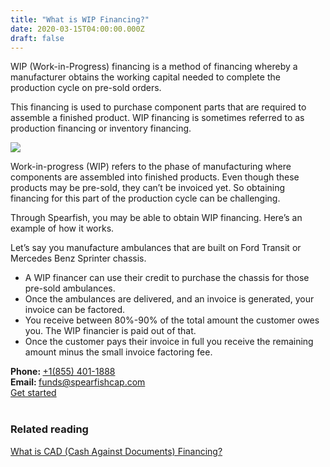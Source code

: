 ```yaml
---
title: "What is WIP Financing?"
date: 2020-03-15T04:00:00.000Z
draft: false
---
```



WIP (Work-in-Progress) financing is a method of financing whereby a manufacturer obtains the working capital needed to complete the production cycle on pre-sold orders. 

This financing is used to purchase component parts that are required to assemble a finished product. WIP financing is sometimes referred to as production financing or inventory financing.

<img src="https://res.cloudinary.com/icecloud7/image/upload/f_auto,q_auto,e_sharpen/v1592096918/spearfish/vehicle-software-test_tf8tnh.png">

Work-in-progress (WIP) refers to the phase of manufacturing where components are assembled into finished products. Even though these products may be pre-sold, they can’t be invoiced yet. So obtaining financing for this part of the production cycle can be challenging. 

Through Spearfish, you may be able to obtain WIP financing. Here’s an example of how it works. 

Let’s say you manufacture ambulances that are built on Ford Transit or Mercedes Benz Sprinter chassis. 

* A WIP financer can use their credit to purchase the chassis for those pre-sold ambulances. 
* Once the ambulances are delivered, and an invoice is generated, your invoice can be factored.
* You receive between 80%-90% of the total amount the customer owes you. The WIP financier is paid out of that. 
* Once the customer pays their invoice in full you receive the remaining amount minus the small invoice factoring fee. 


<div class="call">
  <div class="call-box-top">
    <div class="call-phone"><strong>Phone: </strong> <a href="tel:855-401-1888">&#43;1(855) 401-1888</a> </div>
    <div class="call-email"><strong>Email: </strong>
      <a href="mailto:funds@spearfishcap.com">
        funds@spearfishcap.com
      </a>
    </div>
  </div>
  <div class="call-box-bottom">
    <a href="https://calendly.com/spearfish/consultation" target="blank" class="button">Get started</a>
  </div>
</div>

<br/>

### Related reading
<p></p>
<p><a href="/blog/cad-financing/">What is CAD (Cash Against Documents) Financing?</a></p>
